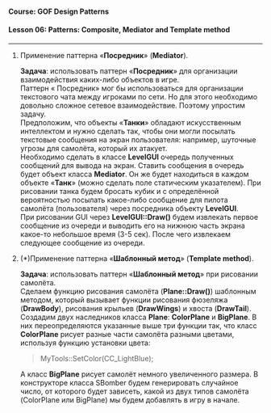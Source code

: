 #### Course: GOF Design Patterns  
#### Lesson 06:  Patterns: Composite, Mediator and Template method

***

1. Применение паттерна «<b>Посредник</b>» (<b>Mediator</b>).  

   <b>Задача</b>: использовать паттерн «<b>Посредник</b>» для организации взаимодействия каких-либо объектов в игре.  
   Паттерн « Посредник» мог бы использоваться для организации текстового чата между
игроками по сети. Но для этого необходимо довольно сложное сетевое взаимодействие. Поэтому упростим задачу.  
   Предположим, что объекты «<b>Танки</b>» обладают искусственным интеллектом и нужно сделать так, чтобы они могли посылать текстовые сообщения на экран пользователя: например, шуточные угрозы для самолёта, который их атакует.  
   Необходимо сделать в классе <b>LevelGUI</b> очередь полученных сообщений для вывода на экран. Ставить сообщения в очередь будет объект класса <b>Mediator</b>. Он же будет находиться в каждом объекте «<b>Танк</b>» (можно сделать поле статическим указателем). При рисовании танка будем бросать кубик и с определённой вероятностью посылать какое-либо сообщение для пилота самолёта (пользователя) через посредника объекту <b>LevelGUI</b>.  
   При рисовании GUI через <b>LevelGUI::Draw()</b> будем извлекать первое сообщение из очереди и выводить его на нижнюю часть экрана какое-то небольшое время (3-5 сек). После чего извлекаем следующее сообщение из очереди.  

2. (*)Применение паттерна «<b>Шаблонный метод</b>» (<b>Template method</b>).  

   <b>Задача</b>: использовать паттерн «<b>Шаблонный метод</b>» при рисовании самолёта.  
   Сделаем функцию рисования самолёта (<b>Plane::Draw()</b>) шаблонным методом, который вызывает функции рисования фюзеляжа (<b>DrawBody</b>), рисования крыльев (<b>DrawWings</b>) и хвоста (<b>DrawTail</b>).  
   Создадим двух наследников класса <b>Plane</b>: <b>ColorPlane</b> и <b>BigPlane</b>. В них переопределяются указанные выше три функции так, что класс <b>ColorPlane</b> рисует разные части самолёта разными цветами, используя функцию установки цвета:  

    > MyTools::SetColor(CC_LightBlue);  

   А класс <b>BigPlane</b> рисует самолёт немного увеличенного размера. В конструкторе класса SBomber будем генерировать случайное число, от которого будет зависеть, какой из двух типов самолёта (ColorPlane или BigPlane) мы будем добавлять в игру в начале.

